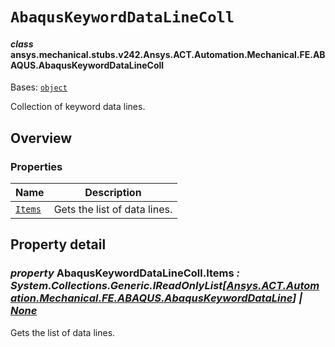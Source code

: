 # `AbaqusKeywordDataLineColl`



#### *class* ansys.mechanical.stubs.v242.Ansys.ACT.Automation.Mechanical.FE.ABAQUS.AbaqusKeywordDataLineColl

Bases: [`object`](https://docs.python.org/3/library/functions.html#object)

Collection of keyword data lines.

<!-- !! processed by numpydoc !! -->

<a id="overview"></a>

## Overview

### Properties

| Name | Description |
|-----------------------------------------------|--------------------------------|
| [`Items`](#AbaqusKeywordDataLineColl.Items)   | Gets the list of data lines.   |

<a id="property-detail"></a>

## Property detail

<a id="AbaqusKeywordDataLineColl.Items"></a>

### *property* AbaqusKeywordDataLineColl.Items *: System.Collections.Generic.IReadOnlyList[[Ansys.ACT.Automation.Mechanical.FE.ABAQUS.AbaqusKeywordDataLine](../../../../../../../v241/Ansys/ACT/Automation/Mechanical/FE/ABAQUS/AbaqusKeywordDataLine.md#ansys.mechanical.stubs.v241.Ansys.ACT.Automation.Mechanical.FE.ABAQUS.AbaqusKeywordDataLine)] | [None](https://docs.python.org/3/library/constants.html#None)*

Gets the list of data lines.

<!-- !! processed by numpydoc !! -->

